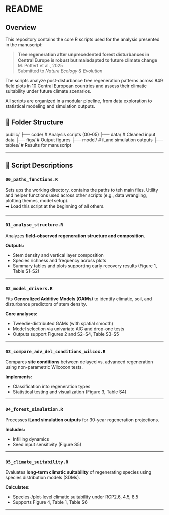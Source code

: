 # README

## Overview

This repository contains the core R scripts used for the analysis presented in the manuscript:

> **Tree regeneration after unprecedented forest disturbances in Central Europe is robust but maladapted to future climate change**  
> M. Potterf et al., 2025  
> Submitted to *Nature Ecology & Evolution*

The scripts analyze post-disturbance tree regeneration patterns across 849 field plots in 10 Central European countries and assess their climatic suitability under future climate scenarios.

All scripts are organized in a modular pipeline, from data exploration to statistical modeling and simulation outputs.


## 📁 Folder Structure

public/
├── code/ # Analysis scripts (00–05)
├── data/ # Cleaned input data
├── figs/ # Output figures
├── model/ # iLand simulation outputs
├── tables/ # Results for manuscript


---

## 📜 Script Descriptions

### `00_paths_functions.R`
Sets ups the working directory. contains the paths to teh main files. 
Utility and helper functions used across other scripts (e.g., data wrangling, plotting themes, model setup).  
➡️ Load this script at the beginning of all others.

---

### `01_analyse_structure.R`
Analyzes **field-observed regeneration structure and composition**.

**Outputs:**
- Stem density and vertical layer composition  
- Species richness and frequency across plots  
- Summary tables and plots supporting early recovery results (Figure 1, Table S1–S2)

---

### `02_model_drivers.R`
Fits **Generalized Additive Models (GAMs)** to identify climatic, soil, and disturbance predictors of stem density.

**Core analyses:**
- Tweedie-distributed GAMs (with spatial smooth)  
- Model selection via univariate AIC and drop-one tests  
- Outputs support Figures 2 and S2–S4, Table S3–S5

---

### `03_compare_adv_del_conditions_wilcox.R`
Compares **site conditions** between delayed vs. advanced regeneration using non-parametric Wilcoxon tests.

**Implements:**
- Classification into regeneration types  
- Statistical testing and visualization (Figure 3, Table S4)

---

### `04_forest_simulation.R`
Processes **iLand simulation outputs** for 30-year regeneration projections.

**Includes:**
- Infilling dynamics  
- Seed input sensitivity (Figure S5)

---

### `05_climate_suitability.R`
Evaluates **long-term climatic suitability** of regenerating species using species distribution models (SDMs).

**Calculates:**
- Species-/plot-level climatic suitability under RCP2.6, 4.5, 8.5  
- Supports Figure 4, Table 1, Table S6

---


